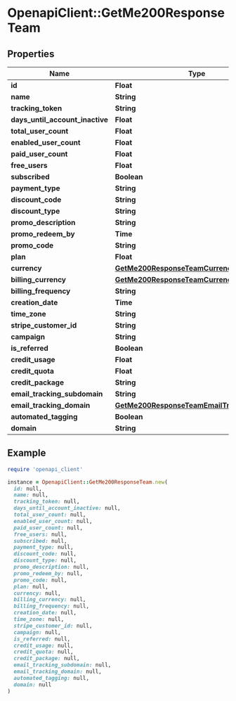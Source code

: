 # OpenapiClient::GetMe200ResponseTeam

## Properties

| Name | Type | Description | Notes |
| ---- | ---- | ----------- | ----- |
| **id** | **Float** |  | [optional] |
| **name** | **String** |  | [optional] |
| **tracking_token** | **String** |  | [optional] |
| **days_until_account_inactive** | **Float** |  | [optional] |
| **total_user_count** | **Float** |  | [optional] |
| **enabled_user_count** | **Float** |  | [optional] |
| **paid_user_count** | **Float** |  | [optional] |
| **free_users** | **Float** |  | [optional] |
| **subscribed** | **Boolean** |  | [optional] |
| **payment_type** | **String** |  | [optional] |
| **discount_code** | **String** |  | [optional] |
| **discount_type** | **String** |  | [optional] |
| **promo_description** | **String** |  | [optional] |
| **promo_redeem_by** | **Time** |  | [optional] |
| **promo_code** | **String** |  | [optional] |
| **plan** | **Float** |  | [optional] |
| **currency** | [**GetMe200ResponseTeamCurrency**](GetMe200ResponseTeamCurrency.md) |  | [optional] |
| **billing_currency** | [**GetMe200ResponseTeamCurrency**](GetMe200ResponseTeamCurrency.md) |  | [optional] |
| **billing_frequency** | **String** |  | [optional] |
| **creation_date** | **Time** |  | [optional] |
| **time_zone** | **String** |  | [optional] |
| **stripe_customer_id** | **String** |  | [optional] |
| **campaign** | **String** |  | [optional] |
| **is_referred** | **Boolean** |  | [optional] |
| **credit_usage** | **Float** |  | [optional] |
| **credit_quota** | **Float** |  | [optional] |
| **credit_package** | **String** |  | [optional] |
| **email_tracking_subdomain** | **String** |  | [optional] |
| **email_tracking_domain** | [**GetMe200ResponseTeamEmailTrackingDomain**](GetMe200ResponseTeamEmailTrackingDomain.md) |  | [optional] |
| **automated_tagging** | **Boolean** |  | [optional] |
| **domain** | **String** |  | [optional] |

## Example

```ruby
require 'openapi_client'

instance = OpenapiClient::GetMe200ResponseTeam.new(
  id: null,
  name: null,
  tracking_token: null,
  days_until_account_inactive: null,
  total_user_count: null,
  enabled_user_count: null,
  paid_user_count: null,
  free_users: null,
  subscribed: null,
  payment_type: null,
  discount_code: null,
  discount_type: null,
  promo_description: null,
  promo_redeem_by: null,
  promo_code: null,
  plan: null,
  currency: null,
  billing_currency: null,
  billing_frequency: null,
  creation_date: null,
  time_zone: null,
  stripe_customer_id: null,
  campaign: null,
  is_referred: null,
  credit_usage: null,
  credit_quota: null,
  credit_package: null,
  email_tracking_subdomain: null,
  email_tracking_domain: null,
  automated_tagging: null,
  domain: null
)
```

